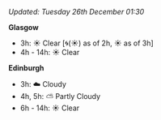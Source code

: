 *Updated: Tuesday 26th December 01:30*

**Glasgow**

* 3h: :sunny: Clear [:cyclone:(:sunny:) as of 2h, :sunny: as of 3h]
* 4h - 14h: :sunny: Clear

**Edinburgh**

* 3h: :cloud: Cloudy
* 4h, 5h: :partly_sunny: Partly Cloudy
* 6h - 14h: :sunny: Clear
